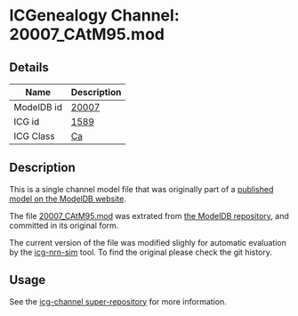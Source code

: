 # ICGenealogy Channel: 20007\_CAtM95.mod

## Details

Name | Description
---- | -----------
ModelDB id | [20007](http://senselab.med.yale.edu/ModelDB/ShowModel.cshtml?model=20007)
ICG id | [1589](http://icg.neurotheory.ox.ac.uk/channels/3/1589)
ICG Class | [Ca](http://icg.neurotheory.ox.ac.uk/channels/3)

## Description

This is a single channel model file that was originally part of a [published model on the ModelDB website](http://senselab.med.yale.edu/ModelDB/ShowModel.cshtml?model=20007).


The file [20007\_CAtM95.mod](20007_CAtM95.mod) was extrated from [the ModelDB repository](http://senselab.med.yale.edu/ModelDB/ShowModel.cshtml?model=20007), and committed in its original form.

The current version of the file was modified slighly for automatic evaluation by the [icg-nrn-sim](https://github.com/icgenealogy/icg-nrn-sim) tool. To find the original please check the git history.


## Usage

See the [icg-channel super-repository](https://github.com/icgenealogy/icg-channels) for more information.